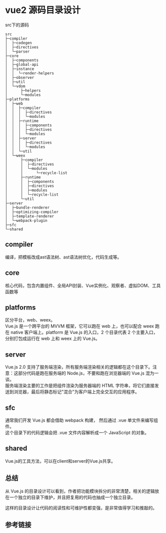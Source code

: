 # vue2 源码目录设计
src下的源码
```
src
├─compiler
│  ├─codegen
│  ├─directives
│  └─parser
├─core
│  ├─components
│  ├─global-api
│  ├─instance
│  │  └─render-helpers
│  ├─observer
│  ├─util
│  └─vdom
│      ├─helpers
│      └─modules
├─platforms
│  ├─web
│  │  ├─compiler
│  │  │  ├─directives
│  │  │  └─modules
│  │  ├─runtime
│  │  │  ├─components
│  │  │  ├─directives
│  │  │  └─modules
│  │  ├─server
│  │  │  ├─directives
│  │  │  └─modules
│  │  └─util
│  └─weex
│      ├─compiler
│      │  ├─directives
│      │  └─modules
│      │      └─recycle-list
│      ├─runtime
│      │  ├─components
│      │  ├─directives
│      │  ├─modules
│      │  └─recycle-list
│      └─util
├─server
│  ├─bundle-renderer
│  ├─optimizing-compiler
│  ├─template-renderer
│  └─webpack-plugin
├─sfc
└─shared
```
## compiler
编译，把模板改成ast语法树、ast语法树优化，代码生成等。
## core
核心代码，包含内置组件、全局API封装、Vue实例化、观察者、虚拟DOM、工具函数等
## platforms
区分平台，web、weex。<br/>
Vue.js 是一个跨平台的 MVVM 框架，它可以跑在 web 上，也可以配合 weex 跑在 native 客户端上。platform 是 Vue.js 的入口，2 个目录代表 2 个主要入口，分别打包成运行在 web 上和 weex 上的 Vue.js。
## server
Vue.js 2.0 支持了服务端渲染，所有服务端渲染相关的逻辑都在这个目录下。注意：这部分代码是跑在服务端的 Node.js，不要和跑在浏览器端的 Vue.js 混为一谈。<br/>
服务端渲染主要的工作是把组件渲染为服务器端的 HTML 字符串，将它们直接发送到浏览器，最后将静态标记"混合"为客户端上完全交互的应用程序。

## sfc
通常我们开发 Vue.js 都会借助 webpack 构建， 然后通过 .vue 单文件来编写组件。<br/>
这个目录下的代码逻辑会把 .vue 文件内容解析成一个 JavaScript 的对象。

## shared
Vue.js的工具方法，可以在client和server的Vue.js共享。
## 总结
从 Vue.js 的目录设计可以看到，作者把功能模块拆分的非常清楚，相关的逻辑放在一个独立的目录下维护，并且把复用的代码也抽成一个独立目录。

这样的目录设计让代码的阅读性和可维护性都变强，是非常值得学习和推敲的。

## 参考链接
